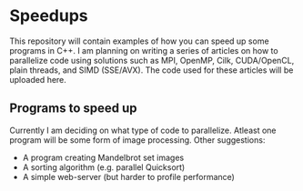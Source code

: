 # Speedups
This repository will contain examples of how you can speed up some programs in C++. I am planning on writing a series of articles on how to parallelize code using solutions such as MPI, OpenMP, Cilk, CUDA/OpenCL, plain threads, and SIMD (SSE/AVX). The code used for these articles will be uploaded here.

## Programs to speed up
Currently I am deciding on what type of code to parallelize. Atleast one program will be some form of image processing.
Other suggestions:
* A program creating Mandelbrot set images
* A sorting algorithm (e.g. parallel Quicksort)
* A simple web-server (but harder to profile performance)
